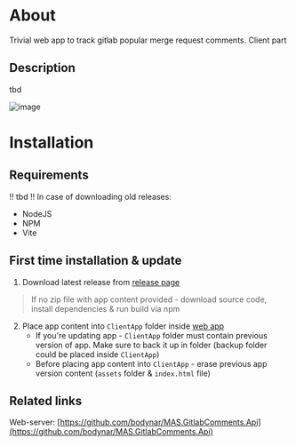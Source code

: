 # About
Trivial web app to track gitlab popular merge request comments. Client part

## Description
tbd

![image](https://github.com/bodynar/MAS.GitlabComments.Client/assets/22620134/d0a362a6-6753-4bb7-bb85-d958f9f09d99)


# Installation

## Requirements

!! tbd !!
In case of downloading old releases:
* NodeJS
* NPM
* Vite

## First time installation & update
1. Download latest release from [release page](https://github.com/bodynar/MAS.GitlabComments.Client/releases)
> If no zip file with app content provided - download source code, install dependencies & run build via npm
2. Place app content into `ClientApp` folder inside [web app](https://github.com/bodynar/MAS.GitlabComments.Api)
    * If you're updating app - `ClientApp` folder must contain previous version of app. Make sure to back it up in folder (backup folder could be placed inside `ClientApp`)
    * Before placing app content into `ClientApp` - erase previous app version content (`assets` folder & `index.html` file)

## Related links
Web-server: [https://github.com/bodynar/MAS.GitlabComments.Api](https://github.com/bodynar/MAS.GitlabComments.Api)
